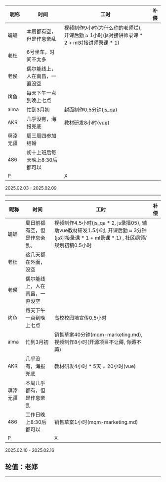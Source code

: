 | 昵称      | 时间                 | 工时 | 补偿 |
|-----------|----------------------|------|------|
| 蝙蝠      | 本周都有空，但是作息紊乱       | 视频制作9小时(为什么你的老师烂), 开课后勤 ≈ 1小时(js对接讲师录课 * 2 + ml对接讲师录课 * 1) |      |
| 老杜      | 6号坐车，时间不太多 |      |      |
| 老侯      | 偶尔能线上，人在南昌，一直没空 |      |      |
| 烤鱼      | 每天下午一点到晚上七点         |  |      |
| alma     | 忙到3月初                      | 封面制作0.5分钟(js_qa) |      |
| AKR       | 几乎没有，海报兜底   | 教材研发8小时(vue) |      |
| 暝涬无疆  | 周三周四参加结婚               |      |      |
| 486         | 初十上班后每天晚上8:30后都可以 |     |      |
| P         |                      | X    |      |

2025.02.03 - 2025.02.09

---



| 昵称     | 时间                           | 工时                                                         | 补偿 |
| -------- | ------------------------------ | ------------------------------------------------------------ | ---- |
| 蝙蝠     | 周日前都有空，但是作息紊乱。   | 视频制作4.5小时(js_qa * 2,  js录播05), 辅助vue教材研发1.5小时, 开课后勤 ≈ 3分钟 (js对接录课 * 1 + ml录课 * 1) , 社区纲领/规划初稿0.5小时 |      |
| 老杜     | 这几天都在外面，没空           |                                                              |      |
| 老侯     | 偶尔能线上，人在南昌，一直没空 |                                                              |      |
| 烤鱼     | 每天下午一点到晚上七点         | 高校校园墙宣传0.5小时                                        |      |
| alma     | 忙到3月初                      | 销售草案40分钟(mqm-marketing.md), 视频制作8小时(开源项目不让薅, 你薅不薅) |      |
| AKR      | 几乎没有，海报兜底             | 教材研发4小时 * 5天 = 20小时(vue)                            |      |
| 暝涬无疆 | 本周几乎都有，但是作息紊乱     |                                                              |      |
| 486      | 工作日晚上8:30后都可以         | 销售草案1小时(mqm-marketing.md)                              |      |
| P        |                                | X                                                            |      |

2025.02.10 - 2025.02.16

## 轮值：老郑

---

